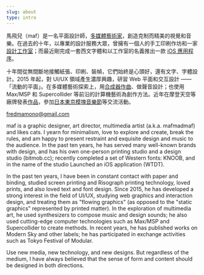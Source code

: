 ```yaml
---
slug: about
type: intro
---
```


馬飛兒（maf）是一名平面設計師，[多媒體藝術家](https://mafmadmaf.com/)，創造克制而精美的視覺和音樂。在過去的十年，以專業的設計服務大眾，曾擁有一個人的手工印刷作坊和一家[設計工作室](https://www.bitmob.cc/)；而最近剛完成一套西文字體和以工作室的名義推出一款 [iOS 應用程序](https://wtdtapp.com/)。

十年間從無間斷地接觸紙張、印刷、裝幀，它們始終是心頭好，還有文字、字體設計。2015 年起，對 UI/UX 領域產生濃厚興趣，研習 Web 平面和交互設計 ——「流動的平面」。在多媒體藝術探索上，用[合成器作曲](https://space.bilibili.com/91888290/video)、做聲音設計；也使用 Max/MSP 和 Supercollider 等前沿的計算機藝術為創作方法。近年在摩登天空等廠牌發表[作品](https://y.qq.com/n/yqq/album/001cRZsN0DopCy.html)，參加[日本東京模塊音樂節](https://tfom.info/tfom-2018)等交流活動。

<a href="mailto:fredmamono@gmail.com">fredmamono@gmail.com</a>

<!-- lang -->

maf is a graphic designer, art director, multimedia artist (a.k.a. mafmadmaf) and likes cats. I yearn for minimalism, love to explore and create, break the rules, and am happy to present restraint and exquisite design and music to the audience. In the past ten years, he has served many well-known brands with design, and has his own one-person printing studio and a design studio (bitmob.cc); recently completed a set of Western fonts: KNOOB, and in the name of the studio Launched an iOS application (WTDT).

In the past ten years, I have been in constant contact with paper and binding, studied screen printing and Risograph printing technology, loved prints, and also loved text and font design. Since 2015, he has developed a strong interest in the field of UI/UX, studying web graphics and interaction design, and treating them as "flowing graphics" (as opposed to the "static graphics" represented by printed matter). In the exploration of multimedia art, he used synthesizers to compose music and design sounds; he also used cutting-edge computer technologies such as Max/MSP and Supercollider to create methods. In recent years, he has published works on Modern Sky and other labels; he has participated in exchange activities such as Tokyo Festival of Modular.

Use new media, new technology, and new designs. But regardless of the medium, I have always believed that the sense of form and content should be designed in both directions.
